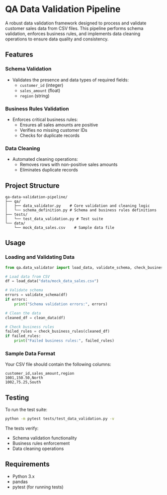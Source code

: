 # QA Data Validation Pipeline

A robust data validation framework designed to process and validate customer sales data from CSV files. This pipeline performs schema validation, enforces business rules, and implements data cleaning operations to ensure data quality and consistency.

## Features

### Schema Validation
- Validates the presence and data types of required fields:
  - `customer_id` (integer)
  - `sales_amount` (float)
  - `region` (string)

### Business Rules Validation
- Enforces critical business rules:
  - Ensures all sales amounts are positive
  - Verifies no missing customer IDs
  - Checks for duplicate records

### Data Cleaning
- Automated cleaning operations:
  - Removes rows with non-positive sales amounts
  - Eliminates duplicate records

## Project Structure

```
qa-data-validation-pipeline/
├── qa/
│   ├── data_validator.py    # Core validation and cleaning logic
│   └── schema_definition.py # Schema and business rules definitions
├── tests/
│   └── test_data_validation.py # Test suite
└── data/
    └── mock_data_sales.csv    # Sample data file
```

## Usage

### Loading and Validating Data

```python
from qa.data_validator import load_data, validate_schema, check_business_rules, clean_data

# Load data from CSV
df = load_data("data/mock_data_sales.csv")

# Validate schema
errors = validate_schema(df)
if errors:
    print("Schema validation errors:", errors)

# Clean the data
cleaned_df = clean_data(df)

# Check business rules
failed_rules = check_business_rules(cleaned_df)
if failed_rules:
    print("Failed business rules:", failed_rules)
```

### Sample Data Format

Your CSV file should contain the following columns:
```csv
customer_id,sales_amount,region
1001,150.50,North
1002,75.25,South
```

## Testing

To run the test suite:

```bash
python -m pytest tests/test_data_validation.py -v
```

The tests verify:
- Schema validation functionality
- Business rules enforcement
- Data cleaning operations

## Requirements

- Python 3.x
- pandas
- pytest (for running tests)
